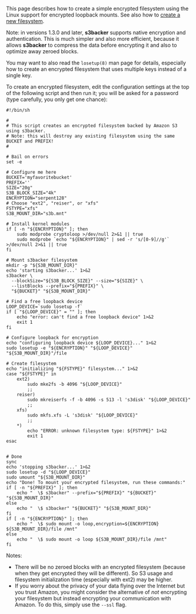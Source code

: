 This page describes how to create a simple encrypted filesystem using the Linux support for encrypted loopback mounts. See also how to [create a new filesystem](CreatingANewFilesystem.md).

Note: in versions 1.3.0 and later, **s3backer** supports native encryption and authentication. This is much simpler and also more efficient, because it allows **s3backer** to compress the data before encrypting it and also to optimize away zeroed blocks.

You may want to also read the `losetup(8)` man page for details, especially how to create an encrypted filesystem that uses multiple keys instead of a single key.

To create an encrypted filesystem, edit the configuration settings at the top of the following script and then run it; you will be asked for a password (type carefully, you only get one chance):

```
#!/bin/sh

#
# This script creates an encrypted filesystem backed by Amazon S3 using s3backer.
# Note: this will destroy any existing filesystem using the same BUCKET and PREFIX!
#

# Bail on errors
set -e

# Configure me here
BUCKET='myfavoritebucket'
PREFIX=''
SIZE="20g"
S3B_BLOCK_SIZE="4k"
ENCRYPTION="serpent128"
# Choose "ext2", "reiser", or "xfs"
FSTYPE="xfs"
S3B_MOUNT_DIR="s3b.mnt"

# Install kernel modules
if [ -n "${ENCRYPTION}" ]; then
    sudo modprobe cryptoloop >/dev/null 2>&1 || true
    sudo modprobe `echo "${ENCRYPTION}" | sed -r 's/[0-9]//g'` >/dev/null 2>&1 || true
fi

# Mount s3backer filesystem
mkdir -p "${S3B_MOUNT_DIR}"
echo 'starting s3backer...' 1>&2
s3backer \
  --blockSize="${S3B_BLOCK_SIZE}" --size="${SIZE}" \
  --listBlocks --prefix="${PREFIX}" \
  "${BUCKET}" "${S3B_MOUNT_DIR}"

# Find a free loopback device
LOOP_DEVICE=`sudo losetup -f`
if [ "${LOOP_DEVICE}" = "" ]; then
    echo "error: can't find a free loopback device" 1>&2
    exit 1
fi

# Configure loopback for encryption
echo "configuring loopback device ${LOOP_DEVICE}..." 1>&2
sudo losetup -e "${ENCRYPTION}" "${LOOP_DEVICE}" "${S3B_MOUNT_DIR}"/file

# Create filesystem
echo "initializing "${FSTYPE}" filesystem..." 1>&2
case "${FSTYPE}" in
    ext2)
        sudo mke2fs -b 4096 "${LOOP_DEVICE}"
        ;;
    reiser)
        sudo mkreiserfs -f -b 4096 -s 513 -l 's3disk' "${LOOP_DEVICE}"
        ;;
    xfs)
        sudo mkfs.xfs -L 's3disk' "${LOOP_DEVICE}"
        ;;
    *)
        echo "ERROR: unknown filesystem type: ${FSTYPE}" 1>&2
        exit 1
esac


# Done
sync
echo 'stopping s3backer...' 1>&2
sudo losetup -d "${LOOP_DEVICE}"
sudo umount "${S3B_MOUNT_DIR}"
echo "Done! To mount your encrypted filesystem, run these commands:"
if [ -n "${PREFIX}" ]; then
    echo "  \$ s3backer" --prefix="${PREFIX}" "${BUCKET}" "${S3B_MOUNT_DIR}"
else
    echo "  \$ s3backer" "${BUCKET}" "${S3B_MOUNT_DIR}"
fi
if [ -n "${ENCRYPTION}" ]; then
    echo "  \$ sudo mount -o loop,encryption=${ENCRYPTION} ${S3B_MOUNT_DIR}/file /mnt"
else
    echo "  \$ sudo mount -o loop ${S3B_MOUNT_DIR}/file /mnt"
fi

```

Notes:

  * There will be no zeroed blocks with an encrypted filesystem (because when they get encrypted they will be different). So S3 usage and filesystem initialization time (especially with ext2) may be higher.
  * If you worry about the privacy of your data flying over the Internet but you trust Amazon, you might consider the alternative of _not_ encrypting your filesystem but instead encrypting your communication with Amazon. To do this, simply use the `--ssl` flag.